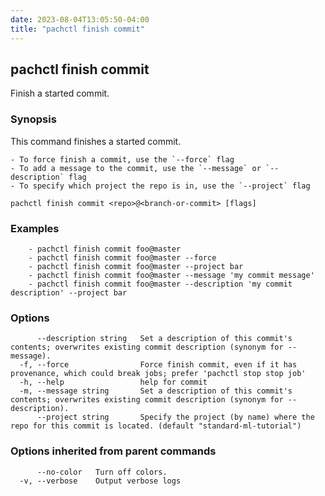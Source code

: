 ```yaml
---
date: 2023-08-04T13:05:50-04:00
title: "pachctl finish commit"
---
```


## pachctl finish commit

Finish a started commit.

### Synopsis

This command finishes a started commit. 

	- To force finish a commit, use the `--force` flag 
	- To add a message to the commit, use the `--message` or `--description` flag 
	- To specify which project the repo is in, use the `--project` flag 


```
pachctl finish commit <repo>@<branch-or-commit> [flags]
```

### Examples

```
	- pachctl finish commit foo@master 
	- pachctl finish commit foo@master --force 
	- pachctl finish commit foo@master --project bar	
    - pachctl finish commit foo@master --message 'my commit message' 
	- pachctl finish commit foo@master --description 'my commit description' --project bar 

```

### Options

```
      --description string   Set a description of this commit's contents; overwrites existing commit description (synonym for --message).
  -f, --force                Force finish commit, even if it has provenance, which could break jobs; prefer 'pachctl stop stop job'
  -h, --help                 help for commit
  -m, --message string       Set a description of this commit's contents; overwrites existing commit description (synonym for --description).
      --project string       Specify the project (by name) where the repo for this commit is located. (default "standard-ml-tutorial")
```

### Options inherited from parent commands

```
      --no-color   Turn off colors.
  -v, --verbose    Output verbose logs
```

